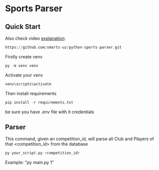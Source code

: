 # Sports Parser

## Quick Start



Also check video [explanation](https://t.me/c/1928723945/42232/47311):





```python
https://github.com/smarts-uz/python-sports-parser.git
```
 Firstly create venv 
 ```python
py -m venv venv
```
Activate your venv
```python
venv\scripts\activate 
```
 Then install requirements
```python
pip install -r requirements.txt
```
be sure you have .env file with it credentials

## Parser
This command, given an competition_id, will parse all Club and Players of that <competition_id> from the database  
```python
py your_script.py <competition_id>
```
Example:  "py main.py 1"











